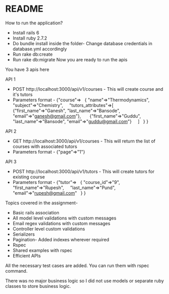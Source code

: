 # README

How to run the application?
- Install rails 6
- Install ruby 2.7.2
- Do bundle install inside the folder- Change database credentials in database.yml accordingly
- Run rake db:create
- Run rake db:migrate
Now you are ready to run the apis

You have 3 apis here


API 1
- POST http://localhost:3000/api/v1/courses - This will create course and it's tutors
- Parameters format -
  {"course"=>
  { "name"=>"Thermodynamics",
    "subject"=>"Chemistry",
    "tutors_attributes"=>[
      {"first_name"=>"Ganesh", "last_name"=>"Bansode", "email"=>"ganesh@gmail.com"},
      {"first_name"=>"Guddu", "last_name"=>"Bansode", "email"=>"guddu@gmail.com"}
    ]
  }
}

API 2
- GET http://localhost:3000/api/v1/courses - This will return the list of courses with associated tutors
- Parameters format -
  {"page"=>"1"}

API 3
- POST http://localhost:3000/api/v1/tutors - This will create tutors for existing course
- Parameters format -
 {"tutor"=>
  { "course_id"=>"9",
    "first_name"=>"Rupesh",
    "last_name"=>"Pund",
    "email"=>"rupesh@gmail.com"
  }
}

Topics covered in the assignment-
- Basic rails association
- All model level validations with custom messages
- Email regex validations with custom messages
- Controller level custom validations
- Serializers
- Pagination- Added indexes wherever required
- Rspec
- Shared examples with rspec
- Efficient APIs

All the necessary test cases are added. You can run them with rspec command. 

There was no major business logic so I did not use models or separate ruby classes to store business logic.
